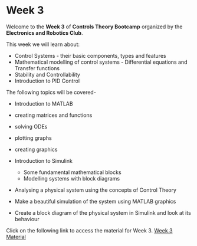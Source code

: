 # Week 3

Welcome to the **Week 3** of **Controls Theory Bootcamp** organized by the **Electronics and Robotics Club**.

This week we will learn about:
*	Control Systems - their basic components, types and features
*	Mathematical modelling of control systems - Differential equations and Transfer functions
*	Stability and Controllability
*	Introduction to PID Control

The following topics will be covered-

*	Introduction to MATLAB
  *	creating matrices and functions
  *	solving ODEs
  *	plotting graphs
  *	creating graphics
  
* Introduction to Simulink
  *	Some fundamental mathematical blocks
  *	Modelling systems with block diagrams
  
*	Analysing a physical system using the concepts of Control Theory
  * Make a beautiful simulation of the system using MATLAB graphics
  * Create a block diagram of the physical system in Simulink and look at its behaviour



Click on the following link to access the material for Week 3.
[Week 3 Material](https://colab.research.google.com/drive/1cigUpOEQr2sHI_jhMxr8a2eYy2yTctC7#scrollTo=1560db16)



